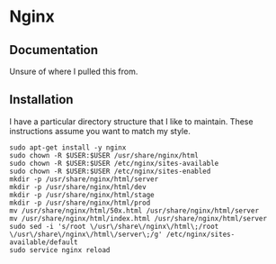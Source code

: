 # Nginx

## Documentation
Unsure of where I pulled this from.


## Installation
I have a particular directory structure that I like to maintain. These instructions assume you want to match my style.

```
sudo apt-get install -y nginx
sudo chown -R $USER:$USER /usr/share/nginx/html
sudo chown -R $USER:$USER /etc/nginx/sites-available
sudo chown -R $USER:$USER /etc/nginx/sites-enabled
mkdir -p /usr/share/nginx/html/server
mkdir -p /usr/share/nginx/html/dev
mkdir -p /usr/share/nginx/html/stage
mkdir -p /usr/share/nginx/html/prod
mv /usr/share/nginx/html/50x.html /usr/share/nginx/html/server
mv /usr/share/nginx/html/index.html /usr/share/nginx/html/server
sudo sed -i 's/root \/usr\/share\/nginx\/html\;/root \/usr\/share\/nginx\/html\/server\;/g' /etc/nginx/sites-available/default
sudo service nginx reload
```